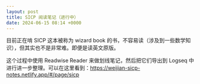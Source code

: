 ```yaml
---
layout: post
title: SICP 阅读笔记（进行中）
date: 2024-06-15 08:14 +0000
---
```

目前正在啃 SICP 这本被称为 wizard book 的书，不容易读（涉及到一些数学知识），但其实也不是非常难。即便是读英文原版。

这个过程中使用 Readwise Reader 来做划线笔记，然后把它们导出到 Logseq 中进行进一步整理。可以在这里看到：https://weijian-sicp-notes.netlify.app/#/page/sicp
